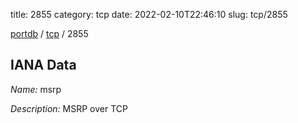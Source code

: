 title: 2855
category: tcp
date: 2022-02-10T22:46:10
slug: tcp/2855

[portdb](/) / [tcp](/category/tcp.html) / 2855


## IANA Data

_Name:_ msrp

_Description:_ MSRP over TCP

